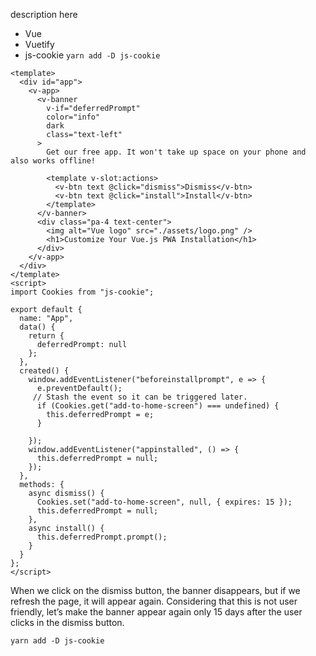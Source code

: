 description here

- Vue
- Vuetify
- js-cookie `yarn add -D js-cookie`

```vue
<template>
  <div id="app">
    <v-app>
      <v-banner
        v-if="deferredPrompt"
        color="info"
        dark
        class="text-left"
      >
        Get our free app. It won't take up space on your phone and also works offline!
        
        <template v-slot:actions>
          <v-btn text @click="dismiss">Dismiss</v-btn>
          <v-btn text @click="install">Install</v-btn>
        </template>
      </v-banner>
      <div class="pa-4 text-center">
        <img alt="Vue logo" src="./assets/logo.png" />
        <h1>Customize Your Vue.js PWA Installation</h1>
      </div>
    </v-app>
  </div>
</template>
<script>
import Cookies from "js-cookie";

export default {
  name: "App",
  data() {
    return {
      deferredPrompt: null
    };
  },
  created() {
    window.addEventListener("beforeinstallprompt", e => {
      e.preventDefault();
     // Stash the event so it can be triggered later.
      if (Cookies.get("add-to-home-screen") === undefined) {
        this.deferredPrompt = e;
      }

    });
    window.addEventListener("appinstalled", () => {
      this.deferredPrompt = null;
    });
  },
  methods: {
    async dismiss() {
      Cookies.set("add-to-home-screen", null, { expires: 15 });
      this.deferredPrompt = null;
    },
    async install() {
      this.deferredPrompt.prompt();
    }
  }
};
</script>
```
When we click on the dismiss button, the banner disappears, but if we refresh the page, it will appear again. Considering that this is not user friendly, let’s make the banner appear again only 15 days after the user clicks in the dismiss button.

```shell
yarn add -D js-cookie
```
